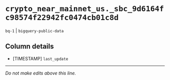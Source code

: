 # `crypto_near_mainnet_us._sbc_9d6164fc98574f22942fc0474cb01c8d`
`bq-1` | `bigquery-public-data`

## Column details
* [TIMESTAMP] `last_update`

-------------------------------------------------------------------------------
*Do not make edits above this line.*

